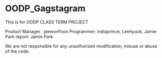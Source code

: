 # OODP_Gagstagram
This is for OODP CLASS TERM PROJECT

Product Manager : jaewonYoon
Programmer: indiaprince, Leehyuck, Jamie Park
report: Jamie Park



We are not responsible for any unauthorized modification, misuse or abuse of the code.
